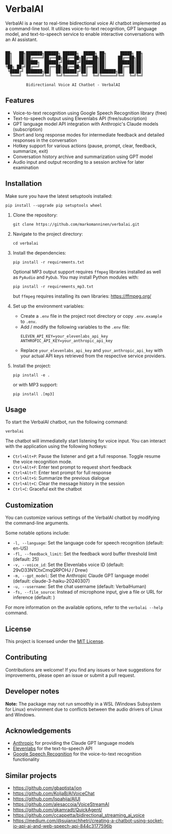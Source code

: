 # VerbalAI

VerbalAI is a near to real-time bidirectional voice AI chatbot implemented as a command-line tool. It utilizes voice-to-text recognition, GPT language model, and text-to-speech service to enable interactive conversations with an AI assistant.

```

██╗   ██╗███████╗██████╗ ██████╗  █████╗ ██╗      █████╗ ██╗
██║   ██║██╔════╝██╔══██╗██╔══██╗██╔══██╗██║     ██╔══██╗██║
██║   ██║█████╗  ██████╔╝██████╔╝███████║██║     ███████║██║
╚██╗ ██╔╝██╔══╝  ██╔══██╗██╔══██╗██╔══██║██║     ██╔══██║██║
 ╚████╔╝ ███████╗██║  ██║██████╔╝██║  ██║███████╗██║  ██║██║
  ╚═══╝  ╚══════╝╚═╝  ╚═╝╚═════╝ ╚═╝  ╚═╝╚══════╝╚═╝  ╚═╝╚═╝
                                                            
         Bidirectional Voice AI Chatbot - VerbalAI          
```

## Features

- Voice-to-text recognition using Google Speech Recognition library (free)
- Text-to-speech output using Elevenlabs API (free/subscription)
- GPT language model API integration with Anthropic's Claude models (subscription)
- Short and long response modes for intermediate feedback and detailed responses in the conversation
- Hotkey support for various actions (pause, prompt, clear, feedback, summarize, exit)
- Conversation history archive and summarization using GPT model
- Audio input and output recording to a session archive for later examination

## Installation

Make sure you have the latest setuptools installed:

```
pip install --upgrade pip setuptools wheel
```

1. Clone the repository:
   ```
   git clone https://github.com/markomanninen/verbalai.git
   ```

2. Navigate to the project directory:
   ```
   cd verbalai
   ```

3. Install the dependencies:
   ```
   pip install -r requirements.txt
   ```
   Optional MP3 output support requires `ffmpeg` libraries installed as well as `PyAudio` and `PyDub`. You may install Python modules with:
   ```
   pip install -r requirements_mp3.txt
   ```
   but `ffmpeg` requires installing its own libraries: https://ffmpeg.org/

4. Set up the environment variables:
   - Create a `.env` file in the project root directory or copy `.env.example` to `.env`.
   - Add / modify the following variables to the `.env` file:
     ```
     ELEVEN_API_KEY=your_elevenlabs_api_key
     ANTHROPIC_API_KEY=your_anthropic_api_key
     ```
   - Replace `your_elevenlabs_api_key` and `your_anthropic_api_key` with your actual API keys retrieved from the respective service providers.

5. Install the project:
   ```
   pip install -e .
   ```
   or with MP3 support:
   ```
   pip install .[mp3]
   ```


## Usage

To start the VerbalAI chatbot, run the following command:
```
verbalai
```

The chatbot will immediatelly start listening for voice input. You can interact with the application using the following hotkeys:
- `Ctrl+Alt+P`: Pause the listener and get a full response. Toggle resume the voice recognition mode.
- `Ctrl+Alt+F`: Enter text prompt to request short feedback
- `Ctrl+Alt+T`: Enter text prompt for full response
- `Ctrl+Alt+S`: Summarize the previous dialogue
- `Ctrl+Alt+C`: Clear the message history in the session
- `Ctrl+C`: Graceful exit the chatbot

## Customization

You can customize various settings of the VerbalAI chatbot by modifying the command-line arguments.

Some notable options include:
- `-l, --language`: Set the language code for speech recognition (default: en-US)
- `-fl, --feedback_limit`: Set the feedback word buffer threshold limit (default: 25)
- `-v, --voice_id`: Set the Elevenlabs voice ID (default: 29vD33N1CtxCmqQRPOHJ / Drew)
- `-m, --gpt_model`: Set the Anthropic Claude GPT language model (default: claude-3-haiku-20240307)
- `-u, --username`: Set the chat username (default: VerbalHuman)
- `-fs, --file_source`: Instead of microphone input, give a file or URL for inference (default: )

For more information on the available options, refer to the `verbalai --help` command.

## License

This project is licensed under the [MIT License](LICENSE).

## Contributing

Contributions are welcome! If you find any issues or have suggestions for improvements, please open an issue or submit a pull request.

## Developer notes

**Note:** The package may not run smoothly in a WSL (Windows Subsystem for Linux) environment due to conflicts between the audio drivers of Linux and Windows.

## Acknowledgements

- [Anthropic](https://www.anthropic.com/) for providing the Claude GPT language models
- [Elevenlabs](https://www.elevenlabs.io/) for the text-to-speech API
- [Google Speech Recognition](https://pypi.org/project/SpeechRecognition/) for the voice-to-text recognition functionality

## Similar projects

- https://github.com/gbaptista/ion
- https://github.com/KoljaB/AIVoiceChat
- https://github.com/lspahija/AIUI
- https://github.com/alesaccoia/VoiceStreamAI
- https://github.com/gkamradt/QuickAgent/
- https://github.com/ccappetta/bidirectional_streaming_ai_voice
- https://medium.com/@sujanxchhetri/creating-a-chatbot-using-socket-io-api-ai-and-web-speech-api-844c3177596b
